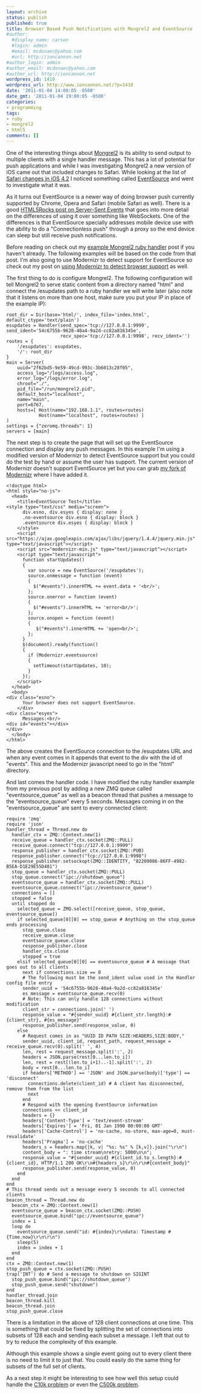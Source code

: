 ```yaml
---
layout: archive
status: publish
published: true
title: Browser Based Push Notifications with Mongrel2 and EventSource
#author:
  #display_name: carson
  #login: admin
  #email: mcdonaec@yahoo.com
  #url: http://ioncannon.net
#author_login: admin
#author_email: mcdonaec@yahoo.com
#author_url: http://ioncannon.net
wordpress_id: 1410
wordpress_url: http://www.ioncannon.net/?p=1410
date: '2011-01-04 14:00:05 -0500'
date_gmt: '2011-01-04 19:00:05 -0500'
categories:
- programming
tags:
- ruby
- mongrel2
- html5
comments: []
---
```


One of the interesting things about <a href="http://mongrel2.org/">Mongrel2</a> is its ability to send output to multiple clients with a single handler message. This has a lot of potential for push applications and while I was investigating Mongrel2 a new version of iOS came out that included changes to Safari. While looking at the list of <a href="http://www.mobilexweb.com/blog/safari-ios-accelerometer-websockets-html5">Safari changes in iOS 4.2</a> I noticed something called <a href="http://dev.w3.org/html5/eventsource/">EventSource</a> and went to investigate what it was.


As it turns out EventSource is a newer way of doing browser push currently supported by Chrome, Opera and Safari (mobile Safari as well). There is a good <a href="http://www.html5rocks.com/tutorials/eventsource/basics/">HTML5Rocks post on Server-Sent Events</a> that goes into more detail on the differences of using it over something like WebSockets. One of the differences is that EventSource specially addresses mobile device use with the ability to do a "Connectionless push" through a proxy so the end device can sleep but still receive push notifications.


Before reading on check out my <a href="http://www.ioncannon.net/programming/1384/example-mongrel2-handler-in-ruby/">example Mongrel2 ruby handler</a> post if you haven't already. The following examples will be based on the code from that post. I'm also going to use Modernizr to detect support for EventSource so check out my post on <a href="http://www.ioncannon.net/programming/1369/using-modernizr-simple-guide-and-examples/">using Modernizr to detect browser support</a> as well.


The first thing to do is configure Mongrel2. The following configuration will tell Mongrel2 to serve static content from a directory named "html" and connect the /esupdates path to a ruby handler we will write later (also note that it listens on more than one host, make sure you put your IP in place of the example IP):


```
root_dir = Dir(base='html/', index_file='index.html', default_ctype='text/plain')
esupdates = Handler(send_spec='tcp://127.0.0.1:9999', send_ident='54c6755b-9628-40a4-9a2d-cc82a816345e',
                    recv_spec='tcp://127.0.0.1:9998', recv_ident='')
routes = {
    '/esupdates': esupdates,
    '/': root_dir
}
main = Server(
    uuid="2f62bd5-9e59-49cd-993c-3b6013c28f05",
    access_log="/logs/access.log",
    error_log="/logs/error.log",
    chroot="./",
    pid_file="/run/mongrel2.pid",
    default_host="localhost",
    name="main",
    port=6767,
    hosts=[ Host(name="192.168.1.1", routes=routes)
            Host(name="localhost", routes=routes) ]
)
settings = {"zeromq.threads": 1}
servers = [main]
```

The next step is to create the page that will set up the EventSource connection and display any push messages. In this example I'm using a modified version of Modernizr to detect EventSource support but you could do the test by hand or assume the user has support. The current version of Modernizr doesn't support EventSource yet but you can grab <a href="https://github.com/carsonmcdonald/Modernizr">my fork of Modernizr</a> where I have added it.


```
<!doctype html>
<html style="no-js">
  <head>
    <title>EventSource Test</title>
<style type="text/css" media="screen">
      div.esno, div.esyes { display: none }
      .no-eventsource div.esno { display: block }
      .eventsource div.esyes { display: block }
    </style>
    <script src="https://ajax.googleapis.com/ajax/libs/jquery/1.4.4/jquery.min.js" type="text/javascript"></script>
    <script src="modernizr-min.js" type="text/javascript"></script>
    <script type="text/javascript">
      function startUpdates()
      {
        var source = new EventSource('/esupdates');
        source.onmessage = function (event)
        {
          $("#events").innerHTML += event.data + '<br/>';
        };
        source.onerror = function (event)
        {
          $("#events").innerHTML += 'error<br/>';
        };
        source.onopen = function (event)
        {
           $("#events").innerHTML += 'open<br/>';
        };
      }
      $(document).ready(function()
      {
        if (Modernizr.eventsource)
        {
          setTimeout(startUpdates, 10);
        }
      });
    </script>
  </head>
  <body>
<div class="esno">
      Your browser does not support EventSource.
    </div>
<div class="esyes">
      Messages:<br/>
<div id="events"></div>
</div>
  </body>
</html>
```

The above creates the EventSource connection to the /esupdates URL and when any event comes in it appends that event to the div with the id of "events".  This and the Modernizr javascript need to go in the "html" directory.


And last comes the handler code. I have modified the ruby handler example from my previous post by adding a new ZMQ queue called "eventsource_queue" as well as a beacon thread that pushes a message to the "eventsource_queue" every 5 seconds. Messages coming in on the "eventsource_queue" are sent to every connected client:


```
require 'zmq'
require 'json'
handler_thread = Thread.new do
  handler_ctx = ZMQ::Context.new(1)
  receive_queue = handler_ctx.socket(ZMQ::PULL)
  receive_queue.connect("tcp://127.0.0.1:9999")
  response_publisher = handler_ctx.socket(ZMQ::PUB)
  response_publisher.connect("tcp://127.0.0.1:9998")
  response_publisher.setsockopt(ZMQ::IDENTITY, "82209006-86FF-4982-B5EA-D1E29E55D481")
  stop_queue = handler_ctx.socket(ZMQ::PULL)
  stop_queue.connect("ipc://shutdown_queue")
  eventsource_queue = handler_ctx.socket(ZMQ::PULL)
  eventsource_queue.connect("ipc://eventsource_queue")
  connections = []
  stopped = false
  until stopped do
    selected_queue = ZMQ.select([receive_queue, stop_queue, eventsource_queue])
    if selected_queue[0][0] == stop_queue # Anything on the stop_queue ends processing
      stop_queue.close
      receive_queue.close
      eventsource_queue.close
      response_publisher.close
      handler_ctx.close
      stopped = true
    elsif selected_queue[0][0] == eventsource_queue # A message that goes out to all clients
      next if connections.size == 0 
      # The following must be the send_ident value used in the Handler config file entry
      sender_uuid = '54c6755b-9628-40a4-9a2d-cc82a816345e' 
      es_message = eventsource_queue.recv(0)
      # Note: This can only handle 128 connections without modification
      client_str = connections.join(' ')
      response_value = "#{sender_uuid} #{client_str.length}:#{client_str}, #{es_message}"
      response_publisher.send(response_value, 0)
    else
      # Request comes in as "UUID ID PATH SIZE:HEADERS,SIZE:BODY,"
      sender_uuid, client_id, request_path, request_message = receive_queue.recv(0).split(' ', 4)
      len, rest = request_message.split(':', 2)
      headers = JSON.parse(rest[0...len.to_i])
      len, rest = rest[(len.to_i+1)..-1].split(':', 2)
      body = rest[0...len.to_i]
      if headers['METHOD'] == 'JSON' and JSON.parse(body)['type'] == 'disconnect'
        connections.delete(client_id) # A client has disconnected, remove them from the list
        next
      end
      # Respond with the opening EventSource information
      connections << client_id
      headers = {}
      headers['Content-Type'] = 'text/event-stream'
      headers['Expires'] = 'Fri, 01 Jan 1990 00:00:00 GMT'
      headers['Cache-Control'] = 'no-cache, no-store, max-age=0, must-revalidate'
      headers['Pragma'] = 'no-cache'
      headers_s = headers.map{|k, v| "%s: %s" % [k,v]}.join("\r\n")
      content_body = ": time stream\nretry: 5000\n\n";
      response_value = "#{sender_uuid} #{client_id.to_s.length}:#{client_id}, HTTP/1.1 200 OK\r\n#{headers_s}\r\n\r\n#{content_body}"
      response_publisher.send(response_value, 0)
    end
  end
end
# This thread sends out a message every 5 seconds to all connected clients
beacon_thread = Thread.new do
  beacon_ctx = ZMQ::Context.new(1)
  eventsource_queue = beacon_ctx.socket(ZMQ::PUSH)
  eventsource_queue.bind("ipc://eventsource_queue")
  index = 1
  loop do
    eventsource_queue.send("id: #{index}\r\ndata: Timestamp #{Time.now}\r\n\r\n")
    sleep(5)
    index = index + 1
  end
end
ctx = ZMQ::Context.new(1)
stop_push_queue = ctx.socket(ZMQ::PUSH)
trap('INT') do # Send a message to shutdown on SIGINT
  stop_push_queue.bind("ipc://shutdown_queue")
  stop_push_queue.send("shutdown")
end
handler_thread.join
beacon_thread.kill
beacon_thread.join
stop_push_queue.close
```

There is a limitation in the above of 128 client connections at one time. This is something that could be fixed by splitting the set of connections into subsets of 128 each and sending each subset a message. I left that out to try to reduce the complexity of this example.


Although this example shows a single event going out to every client there is no need to limit it to just that. You could easily do the same thing for subsets of the full set of clients.


As a next step it might be interesting to see how well this setup could handle the <a href="http://www.kegel.com/c10k.html">C10k problem</a> or even the <a href="http://blog.urbanairship.com/blog/2010/08/24/c500k-in-action-at-urban-airship/">C500k problem</a>.

